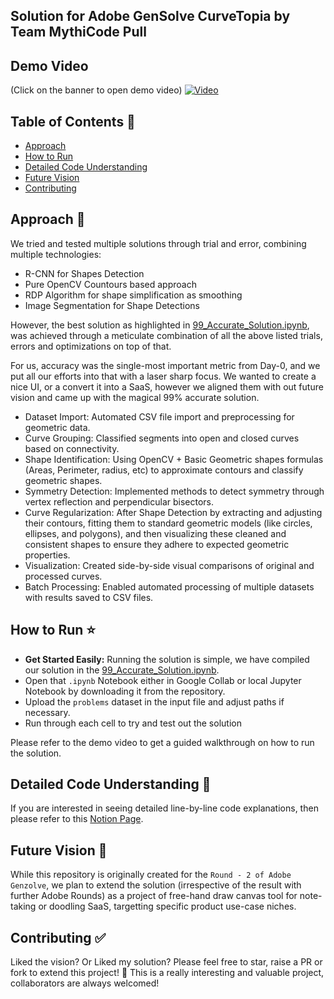 ## Solution for Adobe GenSolve CurveTopia by Team MythiCode Pull

## Demo Video

(Click on the banner to open demo video)
[![Video](https://github.com/user-attachments/assets/f8d1029f-f769-43ee-b31e-c9d4a8cd72e7)](https://drive.google.com/drive/u/3/folders/1Ea6gnnH0Uj72E1-p0lcGqqvuYBQR4uSe)



## Table of Contents 📃
- [Approach](#approach)
- [How to Run](#how-to-run)
- [Detailed Code Understanding](#detailed-code-understanding)
- [Future Vision](#future-vision)
- [Contributing](#contributing)

## Approach 📌

We tried and tested multiple solutions through trial and error, combining multiple technologies:
- R-CNN for Shapes Detection
- Pure OpenCV Countours based approach
- RDP Algorithm for shape simplification as smoothing
- Image Segmentation for Shape Detections

However, the best solution as highlighted in [99_Accurate_Solution.ipynb](https://github.com/thejediboySHASHANK/CurveTopia_MythiCode_Pull/blob/main/99_Accurate_Solution.ipynb),
was achieved through a meticulate combination of all the above listed trials, errors and optimizations on top of that.

For us, accuracy was the single-most important metric from Day-0, and we put all our efforts into that with a laser sharp focus.
We wanted to create a nice UI, or a convert it into a SaaS, however we aligned them with out future vision and came up with the magical 99% accurate solution.

- Dataset Import: Automated CSV file import and preprocessing for geometric data.
- Curve Grouping: Classified segments into open and closed curves based on connectivity.
- Shape Identification: Using OpenCV + Basic Geometric shapes formulas (Areas, Perimeter, radius, etc) to approximate contours and classify geometric shapes.
- Symmetry Detection: Implemented methods to detect symmetry through vertex reflection and perpendicular bisectors.
- Curve Regularization: After Shape Detection by extracting and adjusting their contours, fitting them to standard geometric models (like circles, ellipses, and polygons), and then visualizing these cleaned and consistent shapes to ensure they adhere to expected geometric properties.
- Visualization: Created side-by-side visual comparisons of original and processed curves.
- Batch Processing: Enabled automated processing of multiple datasets with results saved to CSV files.

## How to Run ⭐
- **Get Started Easily:** Running the solution is simple, we have compiled our solution in the [99_Accurate_Solution.ipynb](https://github.com/thejediboySHASHANK/CurveTopia_MythiCode_Pull/blob/main/99_Accurate_Solution.ipynb).
- Open that ```.ipynb``` Notebook either in Google Collab or local Jupyter Notebook by downloading it from the repository.
- Upload the ```problems``` dataset in the input file and adjust paths if necessary.
- Run through each cell to try and test out the solution

Please refer to the demo video to get a guided walkthrough on how to run the solution.

## Detailed Code Understanding 🔭

If you are interested in seeing detailed line-by-line code explanations, then please refer to this [Notion Page]().

## Future Vision 💯

While this repository is originally created for the ```Round - 2 of Adobe Genzolve```, we plan to extend the solution (irrespective of the result with further Adobe Rounds) as a project of free-hand draw canvas tool for note-taking or doodling SaaS, targetting specific product use-case niches.

## Contributing ✅

Liked the vision? Or
Liked my solution? Please feel free to star, raise a PR or fork to extend this project! 🚀
This is a really interesting and valuable project, collaborators are always welcomed!
